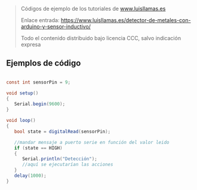 > Códigos de ejemplo de los tutoriales de www.luisllamas.es
>
> Enlace entrada: https://www.luisllamas.es/detector-de-metales-con-arduino-y-sensor-inductivo/
>
> Todo el contenido distribuido bajo licencia CCC, salvo indicación expresa


## Ejemplos de código
```csharp
const int sensorPin = 9;

void setup()
{
   Serial.begin(9600);
}

void loop()
{
   bool state = digitalRead(sensorPin);

   //mandar mensaje a puerto serie en función del valor leido
   if (state == HIGH)
   {
      Serial.println("Detección");   
      //aquí se ejecutarían las acciones
   }
   delay(1000);
}
```



